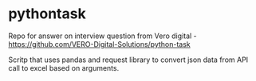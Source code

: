 # pythontask
 
Repo for answer on interview question from Vero digital - https://github.com/VERO-Digital-Solutions/python-task

Scritp that uses pandas and request library to convert json data from API call to excel based on arguments. 
